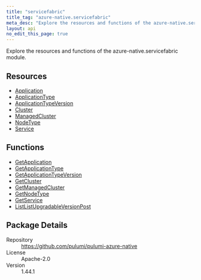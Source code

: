```yaml
---
title: "servicefabric"
title_tag: "azure-native.servicefabric"
meta_desc: "Explore the resources and functions of the azure-native.servicefabric module."
layout: api
no_edit_this_page: true
---
```


<!-- WARNING: this file was generated by Pulumi Docs Generator. -->
<!-- Do not edit by hand unless you're certain you know what you are doing! -->

Explore the resources and functions of the azure-native.servicefabric module.

<h2 id="resources">Resources</h2>
<ul class="api">
    <li><a href="application" title="Application"><span class="api-symbol api-symbol--resource"></span>Application</a></li>
    <li><a href="applicationtype" title="ApplicationType"><span class="api-symbol api-symbol--resource"></span>ApplicationType</a></li>
    <li><a href="applicationtypeversion" title="ApplicationTypeVersion"><span class="api-symbol api-symbol--resource"></span>ApplicationTypeVersion</a></li>
    <li><a href="cluster" title="Cluster"><span class="api-symbol api-symbol--resource"></span>Cluster</a></li>
    <li><a href="managedcluster" title="ManagedCluster"><span class="api-symbol api-symbol--resource"></span>ManagedCluster</a></li>
    <li><a href="nodetype" title="NodeType"><span class="api-symbol api-symbol--resource"></span>NodeType</a></li>
    <li><a href="service" title="Service"><span class="api-symbol api-symbol--resource"></span>Service</a></li>
</ul>

<h2 id="functions">Functions</h2>
<ul class="api">
    <li><a href="getapplication" title="GetApplication"><span class="api-symbol api-symbol--function"></span>GetApplication</a></li>
    <li><a href="getapplicationtype" title="GetApplicationType"><span class="api-symbol api-symbol--function"></span>GetApplicationType</a></li>
    <li><a href="getapplicationtypeversion" title="GetApplicationTypeVersion"><span class="api-symbol api-symbol--function"></span>GetApplicationTypeVersion</a></li>
    <li><a href="getcluster" title="GetCluster"><span class="api-symbol api-symbol--function"></span>GetCluster</a></li>
    <li><a href="getmanagedcluster" title="GetManagedCluster"><span class="api-symbol api-symbol--function"></span>GetManagedCluster</a></li>
    <li><a href="getnodetype" title="GetNodeType"><span class="api-symbol api-symbol--function"></span>GetNodeType</a></li>
    <li><a href="getservice" title="GetService"><span class="api-symbol api-symbol--function"></span>GetService</a></li>
    <li><a href="listlistupgradableversionpost" title="ListListUpgradableVersionPost"><span class="api-symbol api-symbol--function"></span>ListListUpgradableVersionPost</a></li>
</ul>

<h2 id="package-details">Package Details</h2>
<dl class="package-details">
	<dt>Repository</dt>
	<dd><a href="https://github.com/pulumi/pulumi-azure-native">https://github.com/pulumi/pulumi-azure-native</a></dd>
	<dt>License</dt>
	<dd>Apache-2.0</dd>
	<dt>Version</dt>
	<dd>1.44.1</dd>
</dl>

